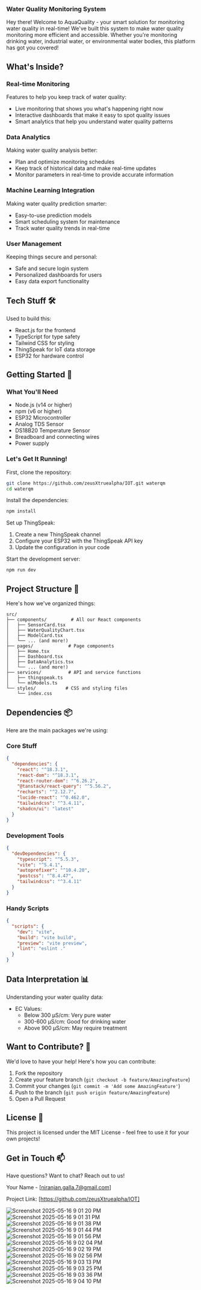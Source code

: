 ### Water Quality Monitoring System

Hey there! Welcome to AquaQuality - your smart solution for monitoring water quality in real-time! We've built this system to make water quality monitoring more efficient and accessible. Whether you're monitoring drinking water, industrial water, or environmental water bodies, this platform has got you covered!

## What's Inside? 

### Real-time Monitoring
Features to help you keep track of water quality:

- Live monitoring that shows you what's happening right now
- Interactive dashboards that make it easy to spot quality issues
- Smart analytics that help you understand water quality patterns

### Data Analytics
Making water quality analysis better:

- Plan and optimize monitoring schedules
- Keep track of historical data and make real-time updates
- Monitor parameters in real-time to provide accurate information

### Machine Learning Integration
Making water quality prediction smarter:

- Easy-to-use prediction models
- Smart scheduling system for maintenance
- Track water quality trends in real-time

### User Management
Keeping things secure and personal:

- Safe and secure login system
- Personalized dashboards for users
- Easy data export functionality

## Tech Stuff 🛠️

Used to build this:

- React.js for the frontend
- TypeScript for type safety
- Tailwind CSS for styling
- ThingSpeak for IoT data storage
- ESP32 for hardware control

## Getting Started 🚀

### What You'll Need
- Node.js (v14 or higher)
- npm (v6 or higher)
- ESP32 Microcontroller
- Analog TDS Sensor
- DS18B20 Temperature Sensor
- Breadboard and connecting wires
- Power supply

### Let's Get It Running!

First, clone the repository:
```bash
git clone https://github.com/zeusXtruealpha/IOT.git waterqm
cd waterqm
```

Install the dependencies:
```bash
npm install
```

Set up ThingSpeak:
1. Create a new ThingSpeak channel
2. Configure your ESP32 with the ThingSpeak API key
3. Update the configuration in your code

Start the development server:
```bash
npm run dev
```

## Project Structure 📁

Here's how we've organized things:

```
src/
├── components/         # All our React components
│   ├── SensorCard.tsx
│   ├── WaterQualityChart.tsx
│   ├── ModelCard.tsx
│   └── ... (and more!)
├── pages/             # Page components
│   ├── Home.tsx
│   ├── Dashboard.tsx
│   ├── DataAnalytics.tsx
│   └── ... (and more!)
├── services/          # API and service functions
│   ├── thingspeak.ts
│   └── mlModels.ts
└── styles/           # CSS and styling files
    └── index.css
```

## Dependencies 📦

Here are the main packages we're using:

### Core Stuff
```json
{
  "dependencies": {
    "react": "^18.3.1",
    "react-dom": "^18.3.1",
    "react-router-dom": "^6.26.2",
    "@tanstack/react-query": "^5.56.2",
    "recharts": "^2.12.7",
    "lucide-react": "^0.462.0",
    "tailwindcss": "^3.4.11",
    "shadcn/ui": "latest"
  }
}
```

### Development Tools
```json
{
  "devDependencies": {
    "typescript": "^5.5.3",
    "vite": "^5.4.1",
    "autoprefixer": "^10.4.20",
    "postcss": "^8.4.47",
    "tailwindcss": "^3.4.11"
  }
}
```

### Handy Scripts
```json
{
  "scripts": {
    "dev": "vite",
    "build": "vite build",
    "preview": "vite preview",
    "lint": "eslint ."
  }
}
```

## Data Interpretation 📊

Understanding your water quality data:

- EC Values:
  - Below 300 μS/cm: Very pure water
  - 300-600 μS/cm: Good for drinking water
  - Above 900 μS/cm: May require treatment

## Want to Contribute? 🤝

We'd love to have your help! Here's how you can contribute:

1. Fork the repository
2. Create your feature branch (`git checkout -b feature/AmazingFeature`)
3. Commit your changes (`git commit -m 'Add some AmazingFeature'`)
4. Push to the branch (`git push origin feature/AmazingFeature`)
5. Open a Pull Request

## License 📝

This project is licensed under the MIT License - feel free to use it for your own projects!

## Get in Touch 📫

Have questions? Want to chat? Reach out to us!

Your Name - [niranjan.galla.7@gmail.com]

Project Link: [https://github.com/zeusXtruealpha/IOT]


![Screenshot 2025-05-16 9 01 20 PM](https://github.com/user-attachments/assets/a5447c08-e44c-4397-a8ff-7d196cf3a9c2)
![Screenshot 2025-05-16 9 01 31 PM](https://github.com/user-attachments/assets/744d0594-115b-4b26-910b-29720459a6b6)
![Screenshot 2025-05-16 9 01 38 PM](https://github.com/user-attachments/assets/2d968a9e-7c88-4e84-8183-4d64660b5ed6)
![Screenshot 2025-05-16 9 01 44 PM](https://github.com/user-attachments/assets/2dc16e9c-3468-478d-9f72-480972cd0794)
![Screenshot 2025-05-16 9 01 56 PM](https://github.com/user-attachments/assets/f3c7a2d2-013d-43d4-970f-29e14e234eaa)
![Screenshot 2025-05-16 9 02 04 PM](https://github.com/user-attachments/assets/df531b87-821d-48a9-8a8b-7bd6345deacd)
![Screenshot 2025-05-16 9 02 19 PM](https://github.com/user-attachments/assets/440ca231-a0ac-4059-a820-b42658f9605a)
![Screenshot 2025-05-16 9 02 56 PM](https://github.com/user-attachments/assets/9389da22-17ae-4507-b0bf-fcf37b0127e8)
![Screenshot 2025-05-16 9 03 13 PM](https://github.com/user-attachments/assets/bdd26f09-8a24-4968-a575-5f84d84602ca)
![Screenshot 2025-05-16 9 03 25 PM](https://github.com/user-attachments/assets/3c9917d6-3962-484b-bc29-2979422dd040)
![Screenshot 2025-05-16 9 03 36 PM](https://github.com/user-attachments/assets/95a5cf92-7b2f-42ba-8026-dfa8c9206f5f)
![Screenshot 2025-05-16 9 04 10 PM](https://github.com/user-attachments/assets/77aad36b-d303-4164-97fe-607df71d4732)

